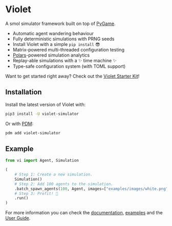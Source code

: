 # Violet

A smol simulator framework built on top of [PyGame](https://www.pygame.org/docs/).

- Automatic agent wandering behaviour
- Fully deterministic simulations with PRNG seeds
- Install Violet with a simple `pip install` 😎
- Matrix-powered multi-threaded configuration testing
- [Polars](https://github.com/pola-rs/polars/)-powered simulation analytics
- Replay-able simulations with a ✨ time machine ✨
- Type-safe configuration system (with TOML support)

Want to get started right away?
Check out the [Violet Starter Kit](https://github.com/m-rots/violet-starter-kit)!

## Installation

Install the latest version of Violet with:

```bash
pip3 install -U violet-simulator
```

Or with [PDM](https://pdm.fming.dev):

```bash
pdm add violet-simulator
```

## Example

```python
from vi import Agent, Simulation

(
    # Step 1: Create a new simulation.
    Simulation()
    # Step 2: Add 100 agents to the simulation.
    .batch_spawn_agents(100, Agent, images=["examples/images/white.png"])
    # Step 3: Profit! 🎉
    .run()
)
```

For more information you can check the [documentation](https://api.violet.m-rots.com), [examples](https://github.com/m-rots/violet/tree/main/examples) and the [User Guide](https://violet.m-rots.com).
